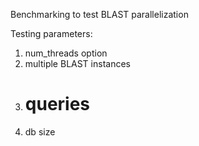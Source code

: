 Benchmarking to test BLAST parallelization

Testing parameters:
1. num_threads option
2. multiple BLAST instances
3. # queries
4. db size
